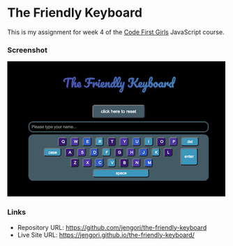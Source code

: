 # The Friendly Keyboard

This is my assignment for week 4 of the [Code First Girls](https://codefirstgirls.com) JavaScript course.

### Screenshot

![](screenshot.png)

### Links

- Repository URL: https://github.com/jengori/the-friendly-keyboard
- Live Site URL: https://jengori.github.io/the-friendly-keyboard/